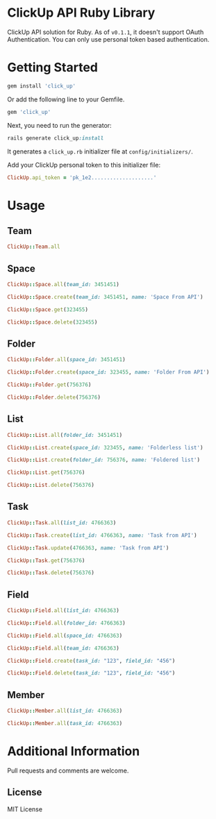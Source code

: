 # ClickUp API Ruby Library
 ClickUp API solution for Ruby. As of `v0.1.1`, it doesn't support OAuth Authentication. You can only use personal token based authentication.

# Getting Started

```ruby
gem install 'click_up'
```
Or add the following line to your Gemfile.

```ruby
gem 'click_up'
```
Next, you need to run the generator:

```ruby
rails generate click_up:install
```
It generates a `click_up.rb` initializer file at `config/initializers/`.

Add your ClickUp personal token to this initializer file:

```ruby
ClickUp.api_token = 'pk_1e2....................'
```

# Usage

## Team
```ruby
ClickUp::Team.all
```

## Space
```ruby
ClickUp::Space.all(team_id: 3451451)

ClickUp::Space.create(team_id: 3451451, name: 'Space From API')

ClickUp::Space.get(323455)

ClickUp::Space.delete(323455)
```

## Folder
```ruby
ClickUp::Folder.all(space_id: 3451451)

ClickUp::Folder.create(space_id: 323455, name: 'Folder From API')

ClickUp::Folder.get(756376)

ClickUp::Folder.delete(756376)
```

## List
```ruby
ClickUp::List.all(folder_id: 3451451)

ClickUp::List.create(space_id: 323455, name: 'Folderless list')

ClickUp::List.create(folder_id: 756376, name: 'Foldered list')

ClickUp::List.get(756376)

ClickUp::List.delete(756376)
```

## Task

```ruby
ClickUp::Task.all(list_id: 4766363)

ClickUp::Task.create(list_id: 4766363, name: 'Task from API')

ClickUp::Task.update(4766363, name: 'Task from API')

ClickUp::Task.get(756376)

ClickUp::Task.delete(756376)
```

## Field

```ruby
ClickUp::Field.all(list_id: 4766363)

ClickUp::Field.all(folder_id: 4766363)

ClickUp::Field.all(space_id: 4766363)

ClickUp::Field.all(team_id: 4766363)

ClickUp::Field.create(task_id: "123", field_id: "456")

ClickUp::Field.delete(task_id: "123", field_id: "456")
```

## Member

```ruby
ClickUp::Member.all(list_id: 4766363)

ClickUp::Member.all(task_id: 4766363)
```


# Additional Information
Pull requests and comments are welcome.

## License
MIT License
